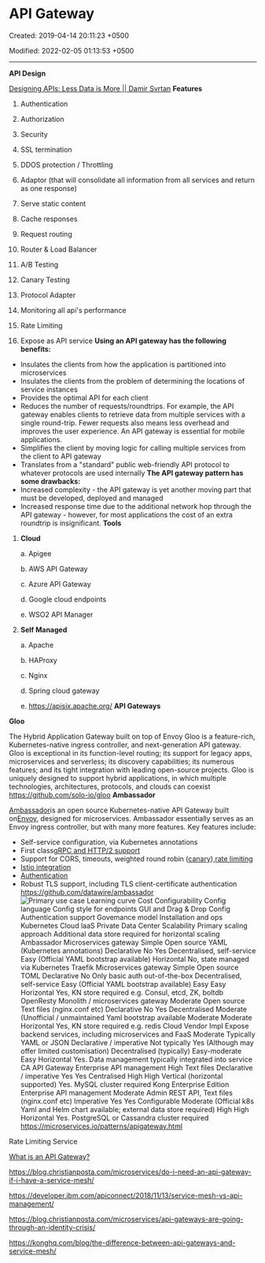 # API Gateway

Created: 2019-04-14 20:11:23 +0500

Modified: 2022-02-05 01:13:53 +0500

---

**API Design**

[Designing APIs: Less Data is More || Damir Svrtan](https://www.youtube.com/watch?v=DC9032_nkyc)
**Features**

1.  Authentication

2.  Authorization

3.  Security

4.  SSL termination

5.  DDOS protection / Throttling

6.  Adaptor (that will consolidate all information from all services and return as one response)

7.  Serve static content

8.  Cache responses

9.  Request routing

10. Router & Load Balancer

11. A/B Testing

12. Canary Testing

13. Protocol Adapter

14. Monitoring all api's performance

15. Rate Limiting

16. Expose as API service
**Using an API gateway has the following benefits:**
-   Insulates the clients from how the application is partitioned into microservices
-   Insulates the clients from the problem of determining the locations of service instances
-   Provides the optimal API for each client
-   Reduces the number of requests/roundtrips. For example, the API gateway enables clients to retrieve data from multiple services with a single round-trip. Fewer requests also means less overhead and improves the user experience. An API gateway is essential for mobile applications.
-   Simplifies the client by moving logic for calling multiple services from the client to API gateway
-   Translates from a "standard" public web-friendly API protocol to whatever protocols are used internally
**The API gateway pattern has some drawbacks:**
-   Increased complexity - the API gateway is yet another moving part that must be developed, deployed and managed
-   Increased response time due to the additional network hop through the API gateway - however, for most applications the cost of an extra roundtrip is insignificant.
**Tools**

1.  **Cloud**

    a.  Apigee

    b.  AWS API Gateway

    c.  Azure API Gateway

    d.  Google cloud endpoints

    e.  WSO2 API Manager

2.  **Self Managed**

    a.  Apache

    b.  HAProxy

    c.  Nginx

    d.  Spring cloud gateway

    e.  <https://apisix.apache.org/>
**API Gateways**

**Gloo**

The Hybrid Application Gateway built on top of Envoy
Gloo is a feature-rich, Kubernetes-native ingress controller, and next-generation API gateway. Gloo is exceptional in its function-level routing; its support for legacy apps, microservices and serverless; its discovery capabilities; its numerous features; and its tight integration with leading open-source projects. Gloo is uniquely designed to support hybrid applications, in which multiple technologies, architectures, protocols, and clouds can coexist
<https://github.com/solo-io/gloo>
**Ambassador**

[Ambassador](https://www.getambassador.io/)is an open source Kubernetes-native API Gateway built on[Envoy](https://www.envoyproxy.io/), designed for microservices. Ambassador essentially serves as an Envoy ingress controller, but with many more features.
Key features include:
-   Self-service configuration, via Kubernetes annotations
-   First class[gRPC and HTTP/2 support](https://www.getambassador.io/user-guide/grpc)
-   Support for CORS, timeouts, weighted round robin ([canary](https://www.getambassador.io/reference/canary)),[rate limiting](https://www.getambassador.io/reference/services/rate-limit-service)
-   [Istio integration](https://www.getambassador.io/user-guide/with-istio)
-   [Authentication](https://www.getambassador.io/reference/services/auth-service)
-   Robust TLS support, including TLS client-certificate authentication
<https://github.com/datawire/ambassador>
![Primary use case Learning curve Cost Configurability Config language Config style for endpoints GUI and Drag & Drop Config Authentication support Govemance model Installation and ops Kubernetes Cloud laaS Private Data Center Scalability Primary scaling approach Additional data store required for horizontal scaling Ambassador Microservices gateway Simple Open source YAML (Kubernetes annotations) Declarative No Yes Decentralised, self-service Easy (Official YAML bootstrap available) Horizontal No, state managed via Kubernetes Traefik Microservices gateway Simple Open source TOML Declarative No Only basic auth out-of-the-box Decentralised, self-service Easy (Official YAML bootstrap available) Easy Easy Horizontal Yes, KN store required e.g. Consul, etcd, ZK, boltdb OpenResty Monolith / microservices gateway Moderate Open source Text files (nginx.conf etc) Declarative No Yes Decentralised Moderate (Unofficial / unmaintained Yaml bootstrap available Moderate Moderate Horizontal Yes, KN store required e.g. redis Cloud Vendor Impl Expose backend services, including microservices and FaaS Moderate Typically YAML or JSON Declarative / imperative Not typically Yes (Although may offer limited customisation) Decentralised (typically) Easy-moderate Easy Horizontal Yes. Data management typically integrated into service CA API Gateway Enterprise API management High Text files Declarative / imperative Yes Yes Centralised High High Vertical (horizontal supported) Yes. MySQL cluster required Kong Enterprise Edition Enterprise API management Moderate Admin REST API, Text files (nginx.conf etc) Imperative Yes Yes Configurable Moderate (Official k8s Yaml and Helm chart available; external data store required) High High Horizontal Yes. PostgreSQL or Cassandra cluster required ](media/API-Gateway-image1.png)
<https://microservices.io/patterns/apigateway.html>

Rate Limiting Service

[What is an API Gateway?](https://www.youtube.com/watch?v=vHQqQBYJtLI)

<https://blog.christianposta.com/microservices/do-i-need-an-api-gateway-if-i-have-a-service-mesh/>

<https://developer.ibm.com/apiconnect/2018/11/13/service-mesh-vs-api-management/>

<https://blog.christianposta.com/microservices/api-gateways-are-going-through-an-identity-crisis/>

<https://konghq.com/blog/the-difference-between-api-gateways-and-service-mesh/>

